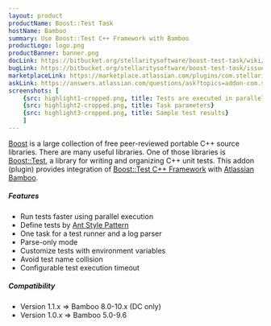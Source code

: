```yaml
---
layout: product
productName: Boost::Test Task
hostName: Bamboo
summary: Use Boost::Test C++ Framework with Bamboo
productLogo: logo.png
productBanner: banner.png
docLink: https://bitbucket.org/stellaritysoftware/boost-test-task/wiki/Home
bugLink: https://bitbucket.org/stellaritysoftware/boost-test-task/issues/new
marketplaceLink: https://marketplace.atlassian.com/plugins/com.stellarity.bamboo.boosttest-task/overview
askLink: https://answers.atlassian.com/questions/ask?topics=addon-com.stellarity.bamboo.boosttest-task
screenshots: [
    {src: highlight1-cropped.png, title: Tests are executed in parallel}
    {src: highlight2-cropped.png, title: Task parameters}
    {src: highlight3-cropped.png, title: Sample test results}
    ]
---
```


[Boost](https://www.boost.org) is a large collection of free peer-reviewed portable C++ source libraries. There are many useful libraries. One of those libraries is [Boost::Test](https://www.boost.org/doc/libs/release/libs/test), a library for writing and organizing C++ unit tests. This addon (plugin) provides integration of [Boost::Test C++ Framework](https://www.boost.org/doc/libs/release/libs/test) with [Atlassian Bamboo](https://www.atlassian.com/software/bamboo).

##### Features
* Run tests faster using parallel execution
* Define tests by [Ant Style Pattern](https://ant.apache.org/manual/dirtasks.html#patterns)
* One task for a test runner and a log parser
* Parse-only mode
* Customize tests with environment variables
* Avoid test name collision
* Configurable test execution timeout

##### Compatibility
* Version 1.1.x => Bamboo 8.0-10.x (DC only)
* Version 1.0.x => Bamboo 5.0-9.6